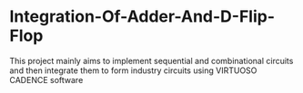 # Integration-Of-Adder-And-D-Flip-Flop
This project mainly aims to implement sequential and combinational circuits and then integrate them to form industry circuits using VIRTUOSO CADENCE software
